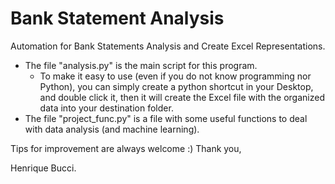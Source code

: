 # Bank Statement Analysis
Automation for Bank Statements Analysis and Create Excel Representations.

- The file "analysis.py" is the main script for this program.
  - To make it easy to use (even if you do not know programming nor Python), you can simply create a python shortcut in your Desktop, and double click it, then it will create the Excel file with the organized data into your destination folder.
- The file "project_func.py" is a file with some useful functions to deal with data analysis (and machine learning).

Tips for improvement are always welcome :)
Thank you,

Henrique Bucci.
